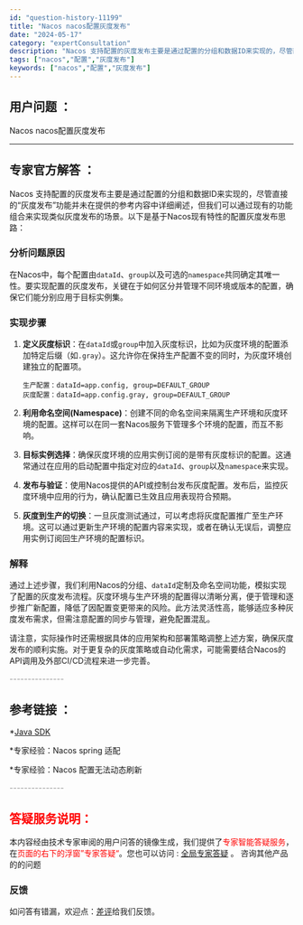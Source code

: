 ```yaml
---
id: "question-history-11199"
title: "Nacos nacos配置灰度发布"
date: "2024-05-17"
category: "expertConsultation"
description: "Nacos 支持配置的灰度发布主要是通过配置的分组和数据ID来实现的，尽管直接的“灰度发布”功能并未在提供的参考内容中详细阐述，但我们可以通过现有的功能组合来实现类似灰度发布的场景。以下是基于Nacos现有特性的配置灰度发布思路：### 分析问题原因在Nacos中，每个配置由`dataId`、`gr"
tags: ["nacos","配置","灰度发布"]
keywords: ["nacos","配置","灰度发布"]
---
```


## 用户问题 ： 
 Nacos nacos配置灰度发布  

---------------
## 专家官方解答 ：

Nacos 支持配置的灰度发布主要是通过配置的分组和数据ID来实现的，尽管直接的“灰度发布”功能并未在提供的参考内容中详细阐述，但我们可以通过现有的功能组合来实现类似灰度发布的场景。以下是基于Nacos现有特性的配置灰度发布思路：

### 分析问题原因
在Nacos中，每个配置由`dataId`、`group`以及可选的`namespace`共同确定其唯一性。要实现配置的灰度发布，关键在于如何区分并管理不同环境或版本的配置，确保它们能分别应用于目标实例集。

### 实现步骤
1. **定义灰度标识**：在`dataId`或`group`中加入灰度标识，比如为灰度环境的配置添加特定后缀（如`.gray`）。这允许你在保持生产配置不变的同时，为灰度环境创建独立的配置项。
   
   ```plaintext
   生产配置：dataId=app.config, group=DEFAULT_GROUP
   灰度配置：dataId=app.config.gray, group=DEFAULT_GROUP
   ```

2. **利用命名空间(Namespace)**：创建不同的命名空间来隔离生产环境和灰度环境的配置。这样可以在同一套Nacos服务下管理多个环境的配置，而互不影响。
   
3. **目标实例选择**：确保灰度环境的应用实例订阅的是带有灰度标识的配置。这通常通过在应用的启动配置中指定对应的`dataId`、`group`以及`namespace`来实现。

4. **发布与验证**：使用Nacos提供的API或控制台发布灰度配置。发布后，监控灰度环境中应用的行为，确认配置已生效且应用表现符合预期。

5. **灰度到生产的切换**：一旦灰度测试通过，可以考虑将灰度配置推广至生产环境。这可以通过更新生产环境的配置内容来实现，或者在确认无误后，调整应用实例订阅回生产环境的配置标识。

### 解释
通过上述步骤，我们利用Nacos的分组、`dataId`定制及命名空间功能，模拟实现了配置的灰度发布流程。灰度环境与生产环境的配置得以清晰分离，便于管理和逐步推广新配置，降低了因配置变更带来的风险。此方法灵活性高，能够适应多种灰度发布需求，但需注意配置的同步与管理，避免配置混乱。

请注意，实际操作时还需根据具体的应用架构和部署策略调整上述方案，确保灰度发布的顺利实施。对于更复杂的灰度策略或自动化需求，可能需要结合Nacos的API调用及外部CI/CD流程来进一步完善。


<font color="#949494">---------------</font> 


## 参考链接 ：

*[Java SDK](https://nacos.io/docs/latest/guide/user/sdk)
 
 *专家经验：Nacos spring 适配 
 
 *专家经验：Nacos 配置无法动态刷新 


 <font color="#949494">---------------</font> 
 


## <font color="#FF0000">答疑服务说明：</font> 

本内容经由技术专家审阅的用户问答的镜像生成，我们提供了<font color="#FF0000">专家智能答疑服务</font>，在<font color="#FF0000">页面的右下的浮窗”专家答疑“</font>。您也可以访问 : [全局专家答疑](https://answer.opensource.alibaba.com/docs/intro) 。 咨询其他产品的的问题

### 反馈
如问答有错漏，欢迎点：[差评](https://ai.nacos.io/user/feedbackByEnhancerGradePOJOID?enhancerGradePOJOId=13738)给我们反馈。

